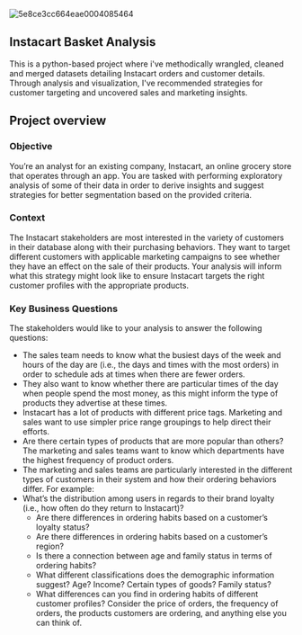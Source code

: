 ![5e8ce3cc664eae0004085464](https://github.com/davidjekstrom/instacart_basket_analysis_python/assets/160363034/0f23d852-7a36-44be-8a41-9219a927117a)


## Instacart Basket Analysis
This is a python-based project where i've methodically wrangled, cleaned and merged datasets detailing Instacart orders and customer details. Through analysis and visualization, I've recommended strategies for customer targeting and uncovered sales and marketing insights.

## Project overview
### Objective
You’re an analyst for an existing company, Instacart, an online grocery store that operates through an app. You are tasked with performing exploratory analysis of some of their data in order to derive insights and suggest strategies for better segmentation based on the provided criteria.

### Context
The Instacart stakeholders are most interested in the variety of customers in their database along with their purchasing behaviors. They want to target different customers with applicable marketing campaigns to see whether they have an effect on the sale of their products. Your analysis will inform what this strategy might look like to ensure Instacart targets the right customer profiles with the appropriate products.

### Key Business Questions
The stakeholders would like to your analysis to answer the following questions:
* The sales team needs to know what the busiest days of the week and hours of the day are (i.e., the days and times with the most orders) in order to schedule ads at times when there are fewer orders.
* They also want to know whether there are particular times of the day when people spend the most money, as this might inform the type of products they advertise at these times.
* Instacart has a lot of products with different price tags. Marketing and sales want to use simpler price range groupings to help direct their efforts.
* Are there certain types of products that are more popular than others? The marketing and sales teams want to know which departments have the highest frequency of product orders.
* The marketing and sales teams are particularly interested in the different types of customers in their system and how their ordering behaviors differ. For example:
* What’s the distribution among users in regards to their brand loyalty (i.e., how often do they return to Instacart)?
     * Are there differences in ordering habits based on a customer’s loyalty status?
     * Are there differences in ordering habits based on a customer’s region?
     * Is there a connection between age and family status in terms of ordering
habits?
     * What different classifications does the demographic information suggest?
Age? Income? Certain types of goods? Family status?
     * What differences can you find in ordering habits of different customer
profiles? Consider the price of orders, the frequency of orders, the products customers are ordering, and anything else you can think of.
